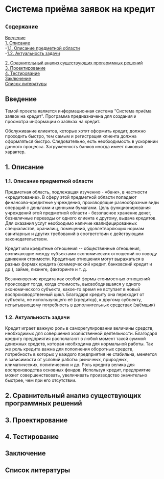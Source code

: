# Система приёма заявок на кредит
## `Содержание`
[Введение](#introduction)  
[1. Описание](#description)  
 -[1.1. Описание предметной области](#domainDescription)  
 -[1.2. Актуальность задачи](#relevanceTask)  
<!--- -[1.3. Граничные условия](#conditions)  -->
[2. Сравнительный анализ существующих прогарммных решений](#existingSoftware)    
[3. Проектирование](#design)  
[4. Тестирование](#testing)    
[Заключение](#conclusion)  
[Список литературы](#bibliography)  

<a name="introduction"/>

## Введение

Темой проекта является информационная система "Система приёма заявок на кредит". Программа предназначена для создания и просмотра информации о заявках на кредит.

Обслуживание клиентов, которые хотят оформить кредит, должно проходить быстро, тем самым и регистрация клиента должна оформляться быстро. Следовательно, есть необходимость в ускорении данного процесса. Загруженность банков иногда имеет пиковый характер.

<a name="description"/>

## 1. Описание

<a name="domainDescription"/>

### 1.1. Описание предметной области

Предметная область, подлежащая изучению - «банк», в частности «кредитование». В сферу этой предметной области попадают финансово-кредитные учреждения, производящие разнообразные виды операций с деньгами и ценными бумагами. Цель функционирования учреждений этой предметной области - безопасное хранение денег, безналичные переводы от одного клиента к другому, выдача кредитов. Для оказания услуг необходимо наличие квалифицированных специалистов, хранилищ, помещений, удовлетворяющих нормам санитарных и других требований в соответствии с действующим законодательством.

Кредит или кредитные отношения -- общественные отношения, возникающие между субъектами экономических отношений по поводу движения стоимости. Кредитные отношения могут выражаться в разных формах кредита (коммерческий кредит, банковский кредит и др.), займе, лизинге, факторинге и т. д.

Возникновение кредита как особой формы стоимостных отношений происходит тогда, когда стоимость, высвободившаяся у одного экономического субъекта, какое-то время не вступает в новый воспроизводственный цикл. Благодаря кредиту она переходит от субъекта, не использующего её (кредитор), к другому субъекту, испытывающему потребность в дополнительных средствах (заёмщик)

<a name="relevanceTask"/>

### 1.2. Актуальность задачи

Кредит играет важную роль в саморегулировании величины средств, необходимых для совершения хозяйственной деятельности. Благодаря кредиту предприятия располагают в любой момент такой суммой денежных средств, которая необходима для нормальной работы. Так же роль кредита важна для пополнения оборотных средств, потребность в которых у каждого предприятия не стабильна, меняется в зависимости от условий работы: рыночных, природных, климатических, политических и др. Роль кредита велика для воспроизводства основных фондов. Используя кредит, предприятие может совершенствовать, увеличивать производство значительно быстрее, чем при его отсутствии.

<!---<a name="conditions"/>

### 1.3. Граничные условия -->

<a name="existingSoftware"/>

## 2. Сравнительный анализ существующих программных решений

<a name="design"/>

## 3. Проектирование

<a name="testing"/>

## 4. Тестирование

<a name="conclusion"/>

## Заключение

<a name="bibliography"/>

## Список литературы
